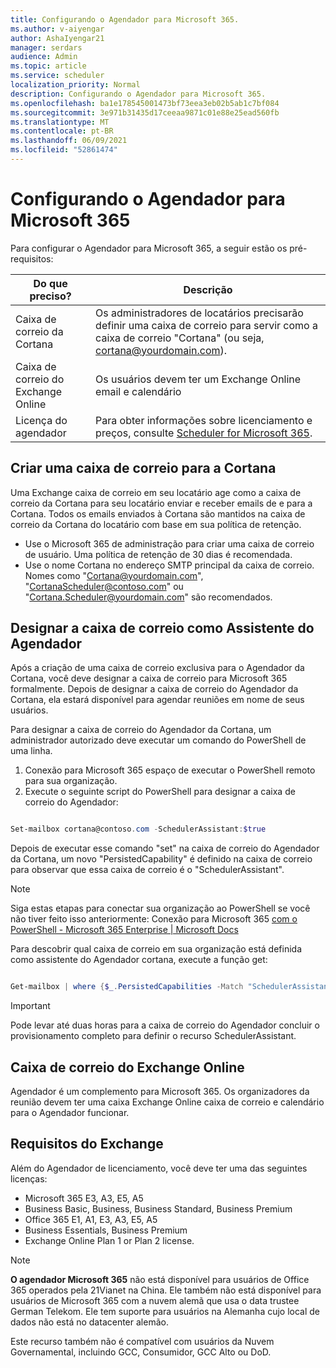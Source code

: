 ```yaml
---
title: Configurando o Agendador para Microsoft 365.
ms.author: v-aiyengar
author: AshaIyengar21
manager: serdars
audience: Admin
ms.topic: article
ms.service: scheduler
localization_priority: Normal
description: Configurando o Agendador para Microsoft 365.
ms.openlocfilehash: ba1e178545001473bf73eea3eb02b5ab1c7bf084
ms.sourcegitcommit: 3e971b31435d17ceeaa9871c01e88e25ead560fb
ms.translationtype: MT
ms.contentlocale: pt-BR
ms.lasthandoff: 06/09/2021
ms.locfileid: "52861474"
---
```

# <a name="setting-up-scheduler-for-microsoft-365"></a>Configurando o Agendador para Microsoft 365

Para configurar o Agendador para Microsoft 365, a seguir estão os pré-requisitos:

|**Do que preciso?** |**Descrição** |
|-------------------|-------------|
|Caixa de correio da Cortana |Os administradores de locatários precisarão definir uma caixa de correio para servir como a caixa de correio "Cortana" (ou seja, cortana@yourdomain.com).         |
|Caixa de correio do Exchange Online |Os usuários devem ter um Exchange Online email e calendário         |
|Licença do agendador |Para obter informações sobre licenciamento e preços, consulte [Scheduler for Microsoft 365](https://www.microsoft.com/microsoft-365/meeting-scheduler-pricing).        |

## <a name="create-a-mailbox-for-cortana"></a>Criar uma caixa de correio para a Cortana
Uma Exchange caixa de correio em seu locatário age como a caixa de correio da Cortana para seu locatário enviar e receber emails de e para a Cortana. Todos os emails enviados à Cortana são mantidos na caixa de correio da Cortana do locatário com base em sua política de retenção.

- Use o Microsoft 365 de administração para criar uma caixa de correio de usuário. Uma política de retenção de 30 dias é recomendada. 
- Use o nome Cortana no endereço SMTP principal da caixa de correio. Nomes como "Cortana@yourdomain.com", "CortanaScheduler@contoso.com" ou "Cortana.Scheduler@yourdomain.com" são recomendados.

## <a name="designate-the-mailbox-as-the-scheduler-assistant"></a>Designar a caixa de correio como Assistente do Agendador

Após a criação de uma caixa de correio exclusiva para o Agendador da Cortana, você deve designar a caixa de correio para Microsoft 365 formalmente. Depois de designar a caixa de correio do Agendador da Cortana, ela estará disponível para agendar reuniões em nome de seus usuários.

Para designar a caixa de correio do Agendador da Cortana, um administrador autorizado deve executar um comando do PowerShell de uma linha. 

1. Conexão para Microsoft 365 espaço de executar o PowerShell remoto para sua organização.
2. Execute o seguinte script do PowerShell para designar a caixa de correio do Agendador:

```powershell

Set-mailbox cortana@contoso.com -SchedulerAssistant:$true

```

Depois de executar esse comando "set" na caixa de correio do Agendador da Cortana, um novo "PersistedCapability" é definido na caixa de correio para observar que essa caixa de correio é o "SchedulerAssistant".

> [!NOTE]
> Siga estas etapas para conectar sua organização ao PowerShell se você não tiver feito isso anteriormente: Conexão para Microsoft 365 [com o PowerShell - Microsoft 365 Enterprise | Microsoft Docs](../enterprise/connect-to-microsoft-365-powershell.md)

Para descobrir qual caixa de correio em sua organização está definida como assistente do Agendador cortana, execute a função get:
 
```powershell

Get-mailbox | where {$_.PersistedCapabilities -Match "SchedulerAssistant"}

```

> [!IMPORTANT]
> Pode levar até duas horas para a caixa de correio do Agendador concluir o provisionamento completo para definir o recurso SchedulerAssistant.

## <a name="exchange-online-mailbox"></a>Caixa de correio do Exchange Online
Agendador é um complemento para Microsoft 365. Os organizadores da reunião devem ter uma caixa Exchange Online caixa de correio e calendário para o Agendador funcionar.

## <a name="exchange-requirements"></a>Requisitos do Exchange

Além do Agendador de licenciamento, você deve ter uma das seguintes licenças:

- Microsoft 365 E3, A3, E5, A5
- Business Basic, Business, Business Standard, Business Premium
- Office 365 E1, A1, E3, A3, E5, A5
- Business Essentials, Business Premium
- Exchange Online Plan 1 or Plan 2 license. 

> [!Note]
> **O agendador Microsoft 365** não está disponível para usuários de Office 365 operados pela 21Vianet na China. Ele também não está disponível para usuários de Microsoft 365 com a nuvem alemã que usa o data trustee German Telekom. Ele tem suporte para usuários na Alemanha cujo local de dados não está no datacenter alemão.
>
>Este recurso também não é compatível com usuários da Nuvem Governamental, incluindo GCC, Consumidor, GCC Alto ou DoD.
